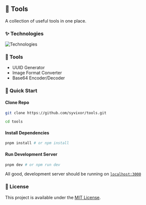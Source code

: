 ## 🍃 Tools

A collection of useful tools in one place.

### ✨ Technologies

![Technologies](https://skills.syvixor.com/api/icons?i=ts,nuxt,vueuse,tailwind)

### 🔧 Tools

- UUID Generator
- Image Format Converter
- Base64 Encoder/Decoder

### 🚀 Quick Start

#### Clone Repo
  
```bash
git clone https://github.com/syvixor/tools.git

cd tools
```

#### Install Dependencies

```bash
pnpm install # or npm install
```

#### Run Development Server

```bash
pnpm dev # or npm run dev
```

All good, development server should be running on [`localhost:3000`](http://localhost:3000)

### 📜 License

This project is available under the [MIT License](LICENSE).
